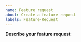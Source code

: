 ```yaml
---
name: Feature request
about: Create a feature request
labels: Feature-Request
---
```


**Describe your feature request**:
